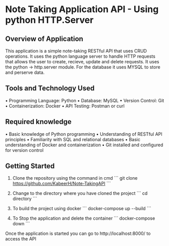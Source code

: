 # Note Taking Application API - Using python HTTP.Server

## Overview of Application

This application is a simple note-taking RESTful API that uses CRUD operations. It uses the python language server to handle HTTP requests that allows the user to create, recieve, update and delete requests.  It uses the python -> http.server module. For the database it uses MYSQL to 
store and perserve data.

## Tools and Technology Used
• Programming Language: Python 
• Database: MySQL 
• Version Control: Git 
• Containerization: Docker 
• API Testing: Postman or curl

## Required knowledge

• Basic knowledge of Python programming 
• Understanding of RESTful API principles 
• Familiarity with SQL and relational databases 
• Basic understanding of Docker and containerization 
• Git installed and configured for version control

 ## Getting Started

1. Clone the repository using the command in cmd
\`\`\`
git clone https://github.com/KabeerH/Note-TakingAPI
\`\`\`

2. Change to the directory where you have cloned the project
 \`\`\`
cd directory
 \`\`\`

3. To build the project using docker 
\`\`\`
docker-compose up --build
 \`\`\`

4. To Stop the application and delete the container 
 \`\`\`
docker-compose down
 \`\`\`

 Once the application is started you can go to http://localhost:8000/ to access the API
